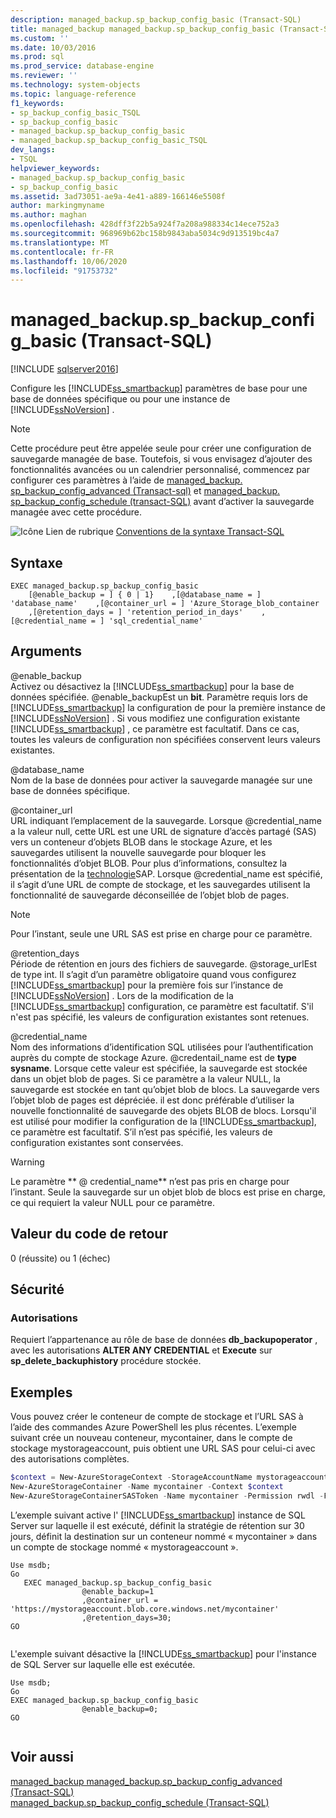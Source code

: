 ```yaml
---
description: managed_backup.sp_backup_config_basic (Transact-SQL)
title: managed_backup managed_backup.sp_backup_config_basic (Transact-SQL) | Microsoft Docs
ms.custom: ''
ms.date: 10/03/2016
ms.prod: sql
ms.prod_service: database-engine
ms.reviewer: ''
ms.technology: system-objects
ms.topic: language-reference
f1_keywords:
- sp_backup_config_basic_TSQL
- sp_backup_config_basic
- managed_backup.sp_backup_config_basic
- managed_backup.sp_backup_config_basic_TSQL
dev_langs:
- TSQL
helpviewer_keywords:
- managed_backup.sp_backup_config_basic
- sp_backup_config_basic
ms.assetid: 3ad73051-ae9a-4e41-a889-166146e5508f
author: markingmyname
ms.author: maghan
ms.openlocfilehash: 428dff3f22b5a924f7a208a988334c14ece752a3
ms.sourcegitcommit: 968969b62bc158b9843aba5034c9d913519bc4a7
ms.translationtype: MT
ms.contentlocale: fr-FR
ms.lasthandoff: 10/06/2020
ms.locfileid: "91753732"
---
```

# <a name="managed_backupsp_backup_config_basic-transact-sql"></a>managed_backup.sp_backup_config_basic (Transact-SQL)
[!INCLUDE [sqlserver2016](../../includes/applies-to-version/sqlserver2016.md)]

  Configure les [!INCLUDE[ss_smartbackup](../../includes/ss-smartbackup-md.md)] paramètres de base pour une base de données spécifique ou pour une instance de [!INCLUDE[ssNoVersion](../../includes/ssnoversion-md.md)] .  
  
> [!NOTE]  
>  Cette procédure peut être appelée seule pour créer une configuration de sauvegarde managée de base. Toutefois, si vous envisagez d’ajouter des fonctionnalités avancées ou un calendrier personnalisé, commencez par configurer ces paramètres à l’aide de [managed_backup. sp_backup_config_advanced &#40;Transact-sql&#41;](../../relational-databases/system-stored-procedures/managed-backup-sp-backup-config-advanced-transact-sql.md) et [managed_backup. sp_backup_config_schedule &#40;transact-SQL&#41;](../../relational-databases/system-stored-procedures/managed-backup-sp-backup-config-schedule-transact-sql.md) avant d’activer la sauvegarde managée avec cette procédure.  
   
 ![Icône Lien de rubrique](../../database-engine/configure-windows/media/topic-link.gif "Icône du lien de rubrique") [Conventions de la syntaxe Transact-SQL](../../t-sql/language-elements/transact-sql-syntax-conventions-transact-sql.md)  
  
## <a name="syntax"></a>Syntaxe  
  
```Transact-SQL   
EXEC managed_backup.sp_backup_config_basic  
    [@enable_backup = ] { 0 | 1}    ,[@database_name = ] 'database_name'    ,[@container_url = ] 'Azure_Storage_blob_container  
    ,[@retention_days = ] 'retention_period_in_days'    ,[@credential_name = ] 'sql_credential_name'  
```  
  
##  <a name="arguments"></a><a name="Arguments"></a> Arguments  
 @enable_backup  
 Activez ou désactivez la [!INCLUDE[ss_smartbackup](../../includes/ss-smartbackup-md.md)] pour la base de données spécifiée. @enable_backupEst un **bit**. Paramètre requis lors de [!INCLUDE[ss_smartbackup](../../includes/ss-smartbackup-md.md)] la configuration de pour la première instance de [!INCLUDE[ssNoVersion](../../includes/ssnoversion-md.md)] . Si vous modifiez une configuration existante [!INCLUDE[ss_smartbackup](../../includes/ss-smartbackup-md.md)] , ce paramètre est facultatif. Dans ce cas, toutes les valeurs de configuration non spécifiées conservent leurs valeurs existantes.  
  
 @database_name  
 Nom de la base de données pour activer la sauvegarde managée sur une base de données spécifique.  
  
 @container_url  
 URL indiquant l’emplacement de la sauvegarde. Lorsque @credential_name a la valeur null, cette URL est une URL de signature d’accès partagé (SAS) vers un conteneur d’objets BLOB dans le stockage Azure, et les sauvegardes utilisent la nouvelle sauvegarde pour bloquer les fonctionnalités d’objet BLOB. Pour plus d’informations, consultez la présentation de la [technologie](/azure/storage/common/storage-sas-overview)SAP. Lorsque @credential_name est spécifié, il s’agit d’une URL de compte de stockage, et les sauvegardes utilisent la fonctionnalité de sauvegarde déconseillée de l’objet blob de pages.  
  
> [!NOTE]  
>  Pour l’instant, seule une URL SAS est prise en charge pour ce paramètre.  
  
 @retention_days  
 Période de rétention en jours des fichiers de sauvegarde. @storage_urlEst de type int. Il s’agit d’un paramètre obligatoire quand vous configurez [!INCLUDE[ss_smartbackup](../../includes/ss-smartbackup-md.md)] pour la première fois sur l’instance de [!INCLUDE[ssNoVersion](../../includes/ssnoversion-md.md)] . Lors de la modification de la [!INCLUDE[ss_smartbackup](../../includes/ss-smartbackup-md.md)] configuration, ce paramètre est facultatif. S'il n'est pas spécifié, les valeurs de configuration existantes sont retenues.  
  
 @credential_name  
 Nom des informations d’identification SQL utilisées pour l’authentification auprès du compte de stockage Azure. @credentail_name est de **type sysname**. Lorsque cette valeur est spécifiée, la sauvegarde est stockée dans un objet blob de pages. Si ce paramètre a la valeur NULL, la sauvegarde est stockée en tant qu’objet blob de blocs. La sauvegarde vers l’objet blob de pages est dépréciée. il est donc préférable d’utiliser la nouvelle fonctionnalité de sauvegarde des objets BLOB de blocs. Lorsqu'il est utilisé pour modifier la configuration de la [!INCLUDE[ss_smartbackup](../../includes/ss-smartbackup-md.md)], ce paramètre est facultatif. S’il n’est pas spécifié, les valeurs de configuration existantes sont conservées.  
  
> [!WARNING]
>  Le paramètre ** \@ credential_name** n’est pas pris en charge pour l’instant. Seule la sauvegarde sur un objet blob de blocs est prise en charge, ce qui requiert la valeur NULL pour ce paramètre.  
  
## <a name="return-code-value"></a>Valeur du code de retour  
 0 (réussite) ou 1 (échec)  
  
## <a name="security"></a>Sécurité  
  
### <a name="permissions"></a>Autorisations  
 Requiert l’appartenance au rôle de base de données **db_backupoperator** , avec les autorisations **ALTER ANY CREDENTIAL** et **Execute** sur **sp_delete_backuphistory** procédure stockée.  
  
## <a name="examples"></a>Exemples  
 Vous pouvez créer le conteneur de compte de stockage et l’URL SAS à l’aide des commandes Azure PowerShell les plus récentes. L’exemple suivant crée un nouveau conteneur, mycontainer, dans le compte de stockage mystorageaccount, puis obtient une URL SAS pour celui-ci avec des autorisations complètes.  
  
```powershell  
$context = New-AzureStorageContext -StorageAccountName mystorageaccount -StorageAccountKey (Get-AzureStorageKey -StorageAccountName mystorageaccount).Primary  
New-AzureStorageContainer -Name mycontainer -Context $context  
New-AzureStorageContainerSASToken -Name mycontainer -Permission rwdl -FullUri -Context $context  
```  
  
 L’exemple suivant active l' [!INCLUDE[ss_smartbackup](../../includes/ss-smartbackup-md.md)] instance de SQL Server sur laquelle il est exécuté, définit la stratégie de rétention sur 30 jours, définit la destination sur un conteneur nommé « mycontainer » dans un compte de stockage nommé « mystorageaccount ».  
  
```Transact-SQL 
Use msdb;  
Go  
   EXEC managed_backup.sp_backup_config_basic  
                @enable_backup=1  
                ,@container_url = 'https://mystorageaccount.blob.core.windows.net/mycontainer'  
                ,@retention_days=30;   
GO  
  
```
  
 L'exemple suivant désactive la [!INCLUDE[ss_smartbackup](../../includes/ss-smartbackup-md.md)] pour l'instance de SQL Server sur laquelle elle est exécutée.  
  
```Transact-SQL  
Use msdb;  
Go  
EXEC managed_backup.sp_backup_config_basic  
                @enable_backup=0;  
GO  
  
```  
  
## <a name="see-also"></a>Voir aussi  
 [managed_backup managed_backup.sp_backup_config_advanced &#40;Transact-SQL&#41;](../../relational-databases/system-stored-procedures/managed-backup-sp-backup-config-advanced-transact-sql.md)   
 [managed_backup.sp_backup_config_schedule &#40;Transact-SQL&#41;](../../relational-databases/system-stored-procedures/managed-backup-sp-backup-config-schedule-transact-sql.md)  
  
